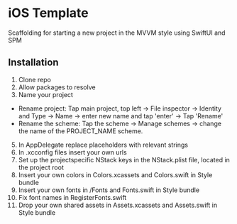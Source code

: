 # iOS Template

Scaffolding for starting a new project in the MVVM style using SwiftUI and SPM

## Installation

1. Clone repo
2. Allow packages to resolve
3. Name your project
- Rename project: Tap main project, top left -> File inspector -> Identity and Type -> Name -> enter new name and tap 'enter' -> Tap 'Rename'
- Rename the scheme: Tap the scheme -> Manage schemes -> change the name of the PROJECT_NAME scheme.
5. In AppDelegate replace placeholders with relevant strings
6. In .xcconfig files insert your own urls
7. Set up the projectspecific NStack keys in the NStack.plist file, located in the project root
8. Insert your own colors in Colors.xcassets and Colors.swift in Style bundle
9. Insert your own fonts in /Fonts and Fonts.swift in Style bundle
10. Fix font names in RegisterFonts.swift
11. Drop your own shared assets in Assets.xcassets and Assets.swift in Style bundle
